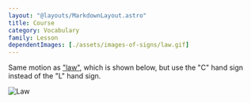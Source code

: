 ```yaml
---
layout: "@layouts/MarkdownLayout.astro"
title: Course
category: Vocabulary
family: Lesson
dependentImages: [./assets/images-of-signs/law.gif]
---
```


Same motion as ["law"](./law), which is shown below,
but use the "C" hand sign instead of the "L" hand sign.

![Law](@signs/law.gif)
